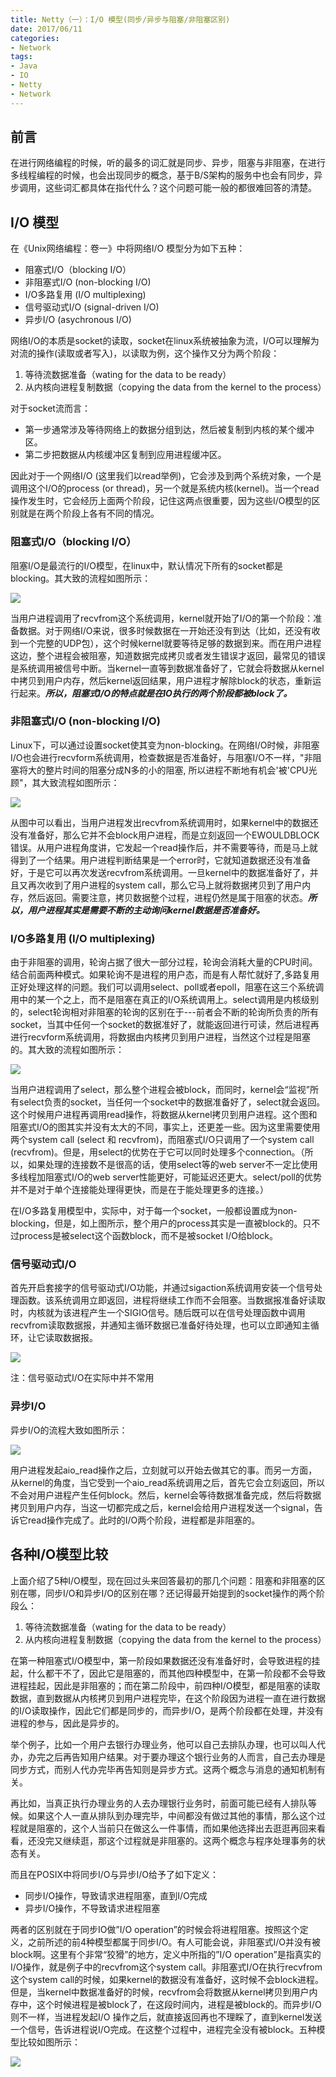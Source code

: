 ```yaml
---
title: Netty（一）：I/O 模型(同步/异步与阻塞/非阻塞区别)
date: 2017/06/11
categories:
- Network
tags:
- Java
- IO
- Netty
- Network
---
```


## 前言
在进行网络编程的时候，听的最多的词汇就是同步、异步，阻塞与非阻塞，在进行多线程编程的时候，也会出现同步的概念，基于B/S架构的服务中也会有同步，异步调用，这些词汇都具体在指代什么？这个问题可能一般的都很难回答的清楚。

## I/O 模型
在《Unix网络编程：卷一》中将网络I/O 模型分为如下五种：
+ 阻塞式I/O（blocking I/O）
+ 非阻塞式I/O (non-blocking I/O)
+ I/O多路复用 (I/O multiplexing)
+ 信号驱动式I/O (signal-driven I/O)
+ 异步I/O (asychronous I/O)

网络I/O的本质是socket的读取，socket在linux系统被抽象为流，I/O可以理解为对流的操作(读取或者写入)，以读取为例，这个操作又分为两个阶段：
1. 等待流数据准备（wating for the data to be ready）
2. 从内核向进程复制数据（copying the data from the kernel to the process）

对于socket流而言：
+ 第一步通常涉及等待网络上的数据分组到达，然后被复制到内核的某个缓冲区。
+ 第二步把数据从内核缓冲区复制到应用进程缓冲区。

因此对于一个网络I/O (这里我们以read举例)，它会涉及到两个系统对象，一个是调用这个I/O的process (or thread)，另一个就是系统内核(kernel)。当一个read操作发生时，它会经历上面两个阶段，记住这两点很重要，因为这些I/O模型的区别就是在两个阶段上各有不同的情况。

<!--more-->

### 阻塞式I/O（blocking I/O）
阻塞I/O是最流行的I/O模型，在linux中，默认情况下所有的socket都是blocking。其大致的流程如图所示：

![](/images/2017-06/io_blocking_io.png)

当用户进程调用了recvfrom这个系统调用，kernel就开始了I/O的第一个阶段：准备数据。对于网络I/O来说，很多时候数据在一开始还没有到达（比如，还没有收到一个完整的UDP包），这个时候kernel就要等待足够的数据到来。而在用户进程这边，整个进程会被阻塞，知道数据完成拷贝或者发生错误才返回，最常见的错误是系统调用被信号中断。当kernel一直等到数据准备好了，它就会将数据从kernel中拷贝到用户内存，然后kernel返回结果，用户进程才解除block的状态，重新运行起来。***所以，阻塞式I/O的特点就是在IO执行的两个阶段都被block了。***

### 非阻塞式I/O (non-blocking I/O)
Linux下，可以通过设置socket使其变为non-blocking。在网络I/O时候，非阻塞I/O也会进行recvform系统调用，检查数据是否准备好，与阻塞I/O不一样，"非阻塞将大的整片时间的阻塞分成N多的小的阻塞, 所以进程不断地有机会'被'CPU光顾"，其大致流程如图所示：

![](/images/2017-06/io_nonblocking_io.png)

从图中可以看出，当用户进程发出recvfrom系统调用时，如果kernel中的数据还没有准备好，那么它并不会block用户进程，而是立刻返回一个EWOULDBLOCK错误。从用户进程角度讲，它发起一个read操作后，并不需要等待，而是马上就得到了一个结果。用户进程判断结果是一个error时，它就知道数据还没有准备好，于是它可以再次发送recvfrom系统调用。一旦kernel中的数据准备好了，并且又再次收到了用户进程的system call，那么它马上就将数据拷贝到了用户内存，然后返回。需要注意，拷贝数据整个过程，进程仍然是属于阻塞的状态。***所以，用户进程其实是需要不断的主动询问kernel数据是否准备好。***

### I/O多路复用 (I/O multiplexing)
由于非阻塞的调用，轮询占据了很大一部分过程，轮询会消耗大量的CPU时间。结合前面两种模式。如果轮询不是进程的用户态，而是有人帮忙就好了,多路复用正好处理这样的问题。我们可以调用select、poll或者epoll，阻塞在这三个系统调用中的某一个之上，而不是阻塞在真正的I/O系统调用上。select调用是内核级别的，select轮询相对非阻塞的轮询的区别在于---前者会不断的轮询所负责的所有socket，当其中任何一个socket的数据准好了，就能返回进行可读，然后进程再进行recvform系统调用，将数据由内核拷贝到用户进程，当然这个过程是阻塞的。其大致的流程如图所示：

![](/images/2017-06/io_io_multiplexing.png)

当用户进程调用了select，那么整个进程会被block，而同时，kernel会“监视”所有select负责的socket，当任何一个socket中的数据准备好了，select就会返回。这个时候用户进程再调用read操作，将数据从kernel拷贝到用户进程。这个图和阻塞式I/O的图其实并没有太大的不同，事实上，还更差一些。因为这里需要使用两个system call (select 和 recvfrom)，而阻塞式I/O只调用了一个system call (recvfrom)。但是，用select的优势在于它可以同时处理多个connection。（所以，如果处理的连接数不是很高的话，使用select等的web server不一定比使用多线程加阻塞式I/O的web server性能更好，可能延迟还更大。select/poll的优势并不是对于单个连接能处理得更快，而是在于能处理更多的连接。）

在I/O多路复用模型中，实际中，对于每一个socket，一般都设置成为non-blocking，但是，如上图所示，整个用户的process其实是一直被block的。只不过process是被select这个函数block，而不是被socket I/O给block。

### 信号驱动式I/O
首先开启套接字的信号驱动式I/O功能，并通过sigaction系统调用安装一个信号处理函数。该系统调用立即返回，进程将继续工作而不会阻塞。当数据报准备好读取时，内核就为该进程产生一个SIGIO信号。随后既可以在信号处理函数中调用recvfrom读取数据报，并通知主循环数据已准备好待处理，也可以立即通知主循环，让它读取数据报。

![](/images/2017-06/io_signal_io.png)

注：信号驱动式I/O在实际中并不常用

### 异步I/O
异步I/O的流程大致如图所示：

![](/images/2017-06/io_aio_io.png)

用户进程发起aio_read操作之后，立刻就可以开始去做其它的事。而另一方面，从kernel的角度，当它受到一个aio_read系统调用之后，首先它会立刻返回，所以不会对用户进程产生任何block。然后，kernel会等待数据准备完成，然后将数据拷贝到用户内存，当这一切都完成之后，kernel会给用户进程发送一个signal，告诉它read操作完成了。此时的I/O两个阶段，进程都是非阻塞的。

## 各种I/O模型比较
上面介绍了5种I/O模型，现在回过头来回答最初的那几个问题：阻塞和非阻塞的区别在哪，同步I/O和异步I/O的区别在哪？还记得最开始提到的socket操作的两个阶段么：
1. 等待流数据准备（wating for the data to be ready）
2. 从内核向进程复制数据（copying the data from the kernel to the process）

在第一种阻塞式I/O模型中，第一阶段如果数据还没有准备好时，会导致进程的挂起，什么都干不了，因此它是阻塞的，而其他四种模型中，在第一阶段都不会导致进程挂起，因此是非阻塞的；而在第二阶段中，前四种I/O模型，都是阻塞的读取数据，直到数据从内核拷贝到用户进程完毕，在这个阶段因为进程一直在进行数据的I/O读取操作，因此它们都是同步的，而异步I/O，是两个阶段都在处理，并没有进程的参与，因此是异步的。

举个例子，比如一个用户去银行办理业务，他可以自己去排队办理，也可以叫人代办，办完之后再告知用户结果。对于要办理这个银行业务的人而言，自己去办理是同步方式，而别人代办完毕再告知则是异步方式。这两个概念与消息的通知机制有关。

再比如，当真正执行办理业务的人去办理银行业务时，前面可能已经有人排队等候。如果这个人一直从排队到办理完毕，中间都没有做过其他的事情，那么这个过程就是阻塞的，这个人当前只在做这么一件事情，而如果他选择出去逛逛再回来看看，还没完又继续逛，那这个过程就是非阻塞的。这两个概念与程序处理事务的状态有关。

而且在POSIX中将同步I/O与异步I/O给予了如下定义：
+ 同步I/O操作，导致请求进程阻塞，直到I/O完成
+ 异步I/O操作，不导致请求进程阻塞

两者的区别就在于同步IO做”I/O operation”的时候会将进程阻塞。按照这个定义，之前所述的前4种模型都属于同步I/O。有人可能会说，非阻塞式I/O并没有被block啊。这里有个非常“狡猾”的地方，定义中所指的”I/O operation”是指真实的I/O操作，就是例子中的recvfrom这个system call。非阻塞式I/O在执行recvfrom这个system call的时候，如果kernel的数据没有准备好，这时候不会block进程。但是，当kernel中数据准备好的时候，recvfrom会将数据从kernel拷贝到用户内存中，这个时候进程是被block了，在这段时间内，进程是被block的。而异步I/O则不一样，当进程发起I/O 操作之后，就直接返回再也不理睬了，直到kernel发送一个信号，告诉进程说I/O完成。在这整个过程中，进程完全没有被block。五种模型比较如图所示：

![](/images/2017-06/io_compare.png)




